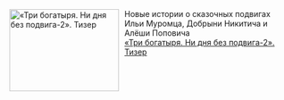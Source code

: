 <!--2025-04-09 09:30:23-->
<div class="yb">
  <div class="rss smaller1 kino_kino"><a href="https://www.kino-teatr.ru/video/48219/" title="«Три богатыря. Ни дня без подвига-2». Тизер"><img src="https://www.kino-teatr.ru/video/9/1/48219/poster.jpg" width="196" height="147" align="left" hspace="5" style="margin: 0px 10px 0px 5px" alt="«Три богатыря. Ни дня без подвига-2». Тизер"/></a>Новые истории о сказочных подвигах Ильи Муромца, Добрыни Никитича и Алёши Поповича <br><a class="light" href="https://www.kino-teatr.ru/video/48219/">«Три богатыря. Ни дня без подвига-2». Тизер</a></div>
</div>

